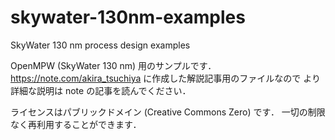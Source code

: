 # skywater-130nm-examples
SkyWater 130 nm process design examples

OpenMPW (SkyWater 130 nm) 用のサンプルです．
https://note.com/akira_tsuchiya に作成した解説記事用のファイルなので
より詳細な説明は note の記事を読んでください．

ライセンスはパブリックドメイン (Creative Commons Zero) です．
一切の制限なく再利用することができます．

